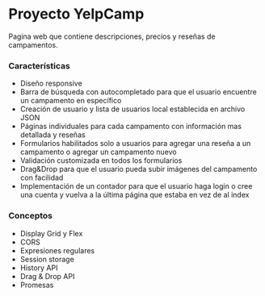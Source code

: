 # Proyecto YelpCamp

Pagina web que contiene descripciones, precios y reseñas de campamentos.


### Características

- Diseño responsive
- Barra de búsqueda con autocompletado para que el usuario encuentre un campamento en específico
- Creación de usuario y lista de usuarios local establecida en archivo JSON
- Páginas individuales para cada campamento con información mas detallada y reseñas
- Formularios habilitados solo a usuarios para agregar una reseña a un campamento o agregar un campamento nuevo
- Validación customizada en todos los formularios
- Drag&Drop para que el usuario pueda subir imágenes del campamento con facilidad
- Implementación de un contador para que el usuario haga login o cree una cuenta y vuelva a la última página que estaba en vez de al index


### Conceptos

- Display Grid y Flex
- CORS
- Expresiones regulares
- Session storage 
- History API
- Drag & Drop API
- Promesas
